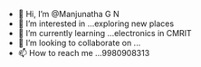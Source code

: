 - 👋 Hi, I’m @Manjunatha G N
- 👀 I’m interested in ...exploring new places
- 🌱 I’m currently learning ...electronics in CMRIT
- 💞️ I’m looking to collaborate on ...
- 📫 How to reach me ...9980908313

<!---
ManjunathaGN/ManjunathaGN is a ✨ special ✨ repository because its `README.md` (this file) appears on your GitHub profile.
You can click the Preview link to take a look at your changes.
--->
